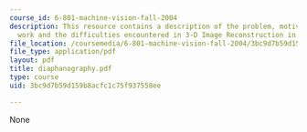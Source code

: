 ```yaml
---
course_id: 6-801-machine-vision-fall-2004
description: This resource contains a description of the problem, motivation, previous
  work and the difficulties encountered in 3-D Image Reconstruction in Optical Tomography.
file_location: /coursemedia/6-801-machine-vision-fall-2004/3bc9d7b59d159b8acfc1c75f937558ee_diaphanography.pdf
file_type: application/pdf
layout: pdf
title: diaphanography.pdf
type: course
uid: 3bc9d7b59d159b8acfc1c75f937558ee

---
```

None